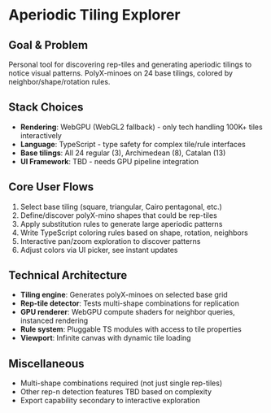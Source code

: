 # Aperiodic Tiling Explorer

## Goal & Problem
Personal tool for discovering rep-tiles and generating aperiodic tilings to notice visual patterns. PolyX-minoes on 24 base tilings, colored by neighbor/shape/rotation rules.

## Stack Choices
- **Rendering**: WebGPU (WebGL2 fallback) - only tech handling 100K+ tiles interactively
- **Language**: TypeScript - type safety for complex tile/rule interfaces
- **Base tilings**: All 24 regular (3), Archimedean (8), Catalan (13)
- **UI Framework**: TBD - needs GPU pipeline integration

## Core User Flows
1. Select base tiling (square, triangular, Cairo pentagonal, etc.)
2. Define/discover polyX-mino shapes that could be rep-tiles
3. Apply substitution rules to generate large aperiodic patterns
4. Write TypeScript coloring rules based on shape, rotation, neighbors
5. Interactive pan/zoom exploration to discover patterns
6. Adjust colors via UI picker, see instant updates

## Technical Architecture
- **Tiling engine**: Generates polyX-minoes on selected base grid
- **Rep-tile detector**: Tests multi-shape combinations for replication
- **GPU renderer**: WebGPU compute shaders for neighbor queries, instanced rendering
- **Rule system**: Pluggable TS modules with access to tile properties
- **Viewport**: Infinite canvas with dynamic tile loading

## Miscellaneous
- Multi-shape combinations required (not just single rep-tiles)
- Other rep-n detection features TBD based on complexity
- Export capability secondary to interactive exploration